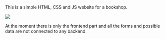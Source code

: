 This is a simple HTML, CSS and JS website for a bookshop.

![](C:\Users\josue\Downloads/Screenshot_2021-03-15%20Librería%20Anonymous.png)

At the moment there is only the frontend part and all the forms and possible data are not connected to any backend.
